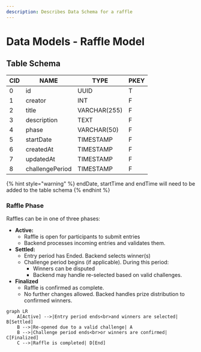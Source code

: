 ```yaml
---
description: Describes Data Schema for a raffle
---
```


# Data Models - Raffle Model

## Table Schema

<table><thead><tr><th data-type="number">CID</th><th>NAME</th><th>TYPE</th><th>PKEY</th></tr></thead><tbody><tr><td>0</td><td>id</td><td>UUID</td><td>T</td></tr><tr><td>1</td><td>creator</td><td>INT</td><td>F</td></tr><tr><td>2</td><td>title</td><td>VARCHAR(255) </td><td>F</td></tr><tr><td>3</td><td>description</td><td>TEXT</td><td>F</td></tr><tr><td>4</td><td>phase</td><td>VARCHAR(50) </td><td>F</td></tr><tr><td>5</td><td>startDate</td><td>TIMESTAMP</td><td>F</td></tr><tr><td>6</td><td>createdAt</td><td>TIMESTAMP</td><td>F</td></tr><tr><td>7</td><td>updatedAt</td><td>TIMESTAMP</td><td>F</td></tr><tr><td>8</td><td>challengePeriod</td><td>TIMESTAMP</td><td>F</td></tr></tbody></table>

{% hint style="warning" %}
endDate, startTime and endTime will need to be added to the table schema
{% endhint %}

### Raffle Phase

Raffles can be in one of three phases:

* **Active:**
  * Raffle is open for participants to submit entries
  * Backend processes incoming entries and validates them.
* **Settled:**
  * Entry period has Ended. Backend selects winner(s)
  * Challenge period begins (if applicable). During this period:
    * Winners can be disputed
    * Backend may handle re-selected based on valid challenges.&#x20;
* **Finalized**
  * Raffle is confirmed as complete.
  * No further changes allowed. Backed handles prize distribution to confirmed winners.

```mermaid
graph LR
    A[Active] -->|Entry period ends<br>and winners are selected| B[Settled]
    B -->|Re-opened due to a valid challenge| A
    B -->|Challenge period ends<br>or winners are confirmed| C[Finalized]
    C -->|Raffle is completed| D[End]
```








